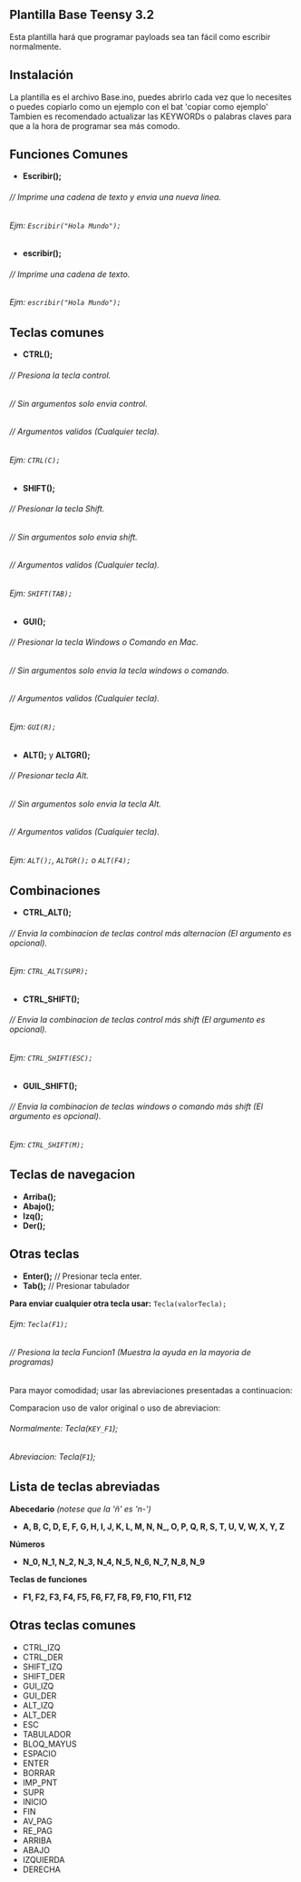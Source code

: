 ## Plantilla Base Teensy 3.2

Esta plantilla hará que programar payloads sea tan fácil como escribir normalmente.

## Instalación
La plantilla es el archivo Base.ino, puedes abrirlo cada vez que lo necesites o puedes copiarlo como un ejemplo con el bat 'copiar como ejemplo'
Tambien es recomendado actualizar las KEYWORDs o palabras claves para que a la hora de programar sea más comodo.

## Funciones Comunes

- **Escribir();**
###### *// Imprime una cadena de texto y envia una nueva linea.*
###### Ejm: ```Escribir("Hola Mundo");```

- **escribir();**
###### *// Imprime una cadena de texto.*
###### Ejm: ```escribir("Hola Mundo");```

## Teclas comunes

- **CTRL();**
###### *// Presiona la tecla control.*
###### *// Sin argumentos solo envia control.*
###### *// Argumentos validos (Cualquier tecla).*
###### Ejm: ```CTRL(C);```

- **SHIFT();**
###### *// Presionar la tecla Shift.*
###### *// Sin argumentos solo envia shift.*
###### *// Argumentos validos (Cualquier tecla).*
###### Ejm: ```SHIFT(TAB);```

- **GUI();**
###### *// Presionar la tecla Windows o Comando en Mac.*
###### *// Sin argumentos solo envia la tecla windows o comando.*
###### *// Argumentos validos (Cualquier tecla).*
###### Ejm: ```GUI(R);```

- **ALT();** y **ALTGR();**
###### *// Presionar tecla Alt.*
###### *// Sin argumentos solo envia la tecla Alt.*
###### *// Argumentos validos (Cualquier tecla).*
###### Ejm: ```ALT();```, ```ALTGR();``` o ```ALT(F4);```


## Combinaciones

- **CTRL_ALT();**
###### *// Envia la combinacion de teclas control más alternacion (El argumento es opcional).*
###### Ejm: ```CTRL_ALT(SUPR);```

- **CTRL_SHIFT();**
###### *// Envia la combinacion de teclas control más shift (El argumento es opcional).*
###### Ejm: ```CTRL_SHIFT(ESC);```

- **GUIL_SHIFT();**
###### *// Envia la combinacion de teclas windows o comando más shift (El argumento es opcional).*
###### Ejm: ```CTRL_SHIFT(M);```

## Teclas de navegacion
- **Arriba();**
- **Abajo();**
- **Izq();**
- **Der();**

## Otras teclas
- **Enter();**
  // Presionar tecla enter.
- **Tab();**
  // Presionar tabulador

**__Para enviar cualquier otra tecla usar:__**  ```Tecla(valorTecla);```
###### Ejm: ```Tecla(F1);```
###### *// Presiona la tecla Funcion1 (Muestra la ayuda en la mayoria de programas)*

Para mayor comodidad; usar las abreviaciones presentadas a continuacion:

Comparacion uso de valor original o  uso de abreviacion:
###### Normalmente: *Tecla(``KEY_F1``);*
###### Abreviacion:   *Tecla(``F1``);*
 

## Lista de teclas abreviadas

**Abecedario** *(notese que la 'ñ' es 'n-')*

- **A, B, C, D, E, F, G, H, I, J, K, L, M, N, N_, O, P, Q, R, S, T, U, V, W, X, Y, Z**

**Números**

- **N_0, N_1, N_2, N_3, N_4, N_5, N_6, N_7, N_8, N_9**

**Teclas de funciones**
  
- **F1, F2, F3, F4, F5, F6, F7, F8, F9, F10, F11, F12**


## Otras teclas comunes

- CTRL_IZQ
- CTRL_DER
- SHIFT_IZQ
- SHIFT_DER
- GUI_IZQ
- GUI_DER
- ALT_IZQ
- ALT_DER
- ESC
- TABULADOR
- BLOQ_MAYUS
- ESPACIO
- ENTER
- BORRAR
- IMP_PNT
- SUPR
- INICIO
- FIN
- AV_PAG
- RE_PAG
- ARRIBA
- ABAJO
- IZQUIERDA
- DERECHA
